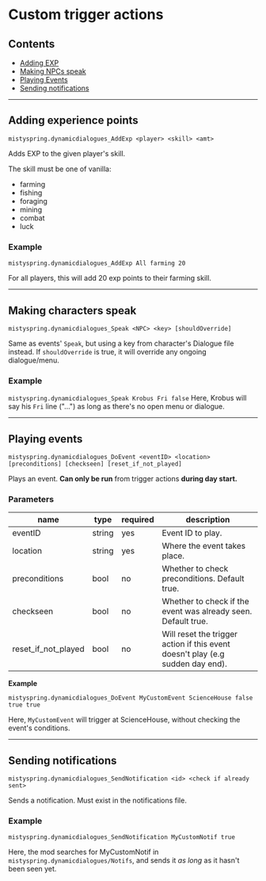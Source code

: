 # Custom trigger actions

## Contents
* [Adding EXP](#adding-experience-points)
* [Making NPCs speak](#Making-characters-speak)
* [Playing Events](#playing-events)
* [Sending notifications](#sending-notifications)

------------------

## Adding experience points
`mistyspring.dynamicdialogues_AddExp <player> <skill> <amt>`

Adds EXP to the given player's skill.

The skill must be one of vanilla:
- farming
- fishing
- foraging
- mining
- combat
- luck

### Example

`mistyspring.dynamicdialogues_AddExp All farming 20`

For all players, this will add 20 exp points to their farming skill.

-----------------

## Making characters speak
`mistyspring.dynamicdialogues_Speak <NPC> <key> [shouldOverride]`

Same as events' `Speak`, but using a key from character's Dialogue file instead. If `shouldOverride` is true, it will override any ongoing dialogue/menu.

### Example
`mistyspring.dynamicdialogues_Speak Krobus Fri false`
Here, Krobus will say his `Fri` line ("...") as long as there's no open menu or dialogue.

------------------

## Playing events

`mistyspring.dynamicdialogues_DoEvent <eventID> <location> [preconditions] [checkseen] [reset_if_not_played]`

Plays an event. __Can only be run__ from trigger actions __during day start.__

### Parameters

| name                | type   | required | description                                                                    |
|---------------------|--------|----------|--------------------------------------------------------------------------------|
| eventID             | string | yes      | Event ID to play.                                                              |
| location            | string | yes      | Where the event takes place.                                                   |
| preconditions       | bool   | no       | Whether to check preconditions. Default true.                                  |
| checkseen           | bool   | no       | Whether to check if the event was already seen. Default true.                  |
| reset_if_not_played | bool   | no       | Will reset the trigger action if this event doesn't play (e.g sudden day end). |

**Example**

`mistyspring.dynamicdialogues_DoEvent MyCustomEvent ScienceHouse false true true`

Here, `MyCustomEvent` will trigger at ScienceHouse, without checking the event's conditions.

-----------------

## Sending notifications
`mistyspring.dynamicdialogues_SendNotification <id> <check if already sent>`

Sends a notification. Must exist in the notifications file.

### Example
`mistyspring.dynamicdialogues_SendNotification MyCustomNotif true`

Here, the mod searches for MyCustomNotif in `mistyspring.dynamicdialogues/Notifs`, and sends it *as long* as it hasn't been seen yet.
